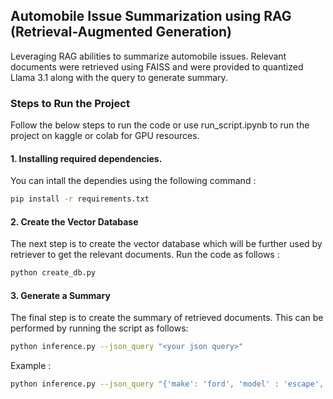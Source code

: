 ## Automobile Issue Summarization using RAG (Retrieval-Augmented Generation)

Leveraging RAG abilities to summarize automobile issues. Relevant documents were retrieved using FAISS and were provided to quantized Llama 3.1 along with the query to generate summary.

### Steps to Run the Project
Follow the below steps to run the code or use run_script.ipynb to run the project on kaggle or colab for GPU resources.

#### 1. Installing required dependencies.
You can intall the dependies using the following command :
```bash 
pip install -r requirements.txt
```

#### 2. Create the Vector Database
The next step is to create the vector database which will be further used by retriever to get the relevant documents. Run the code as follows :
```bash 
python create_db.py
```

#### 3. Generate a Summary
The final step is to create the summary of retrieved documents. This can be performed by running the script as follows:
```bash 
python inference.py --json_query "<your json query>"
```

Example :
```bash
python inference.py --json_query "{'make': 'ford', 'model' : 'escape', 'year': '2001', 'issue': 'stuck throttle risk'}"
```
